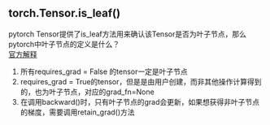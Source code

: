 ## torch.Tensor.is_leaf()
pytorch Tensor提供了is_leaf方法用来确认该Tensor是否为叶子节点，那么pytorch中叶子节点的定义是什么？  
[官方解释](https://pytorch.org/docs/stable/generated/torch.Tensor.is_leaf.html)  
1. 所有requires_grad = False 的tensor一定是叶子节点
2. requires_grad = True的tensor，但是是由用户创建，而非其他操作计算得到的，也为叶子节点，对应的grad_fn=None
3. 在调用backward()时，只有叶子节点的grad会更新，如果想获得非叶子节点的梯度，需要调用retain_grad()方法

